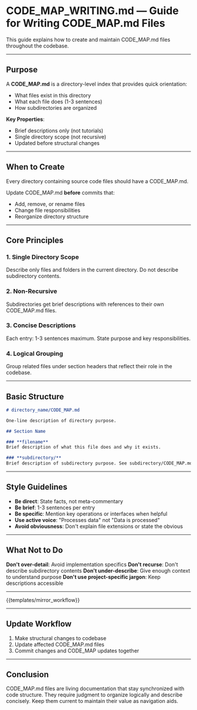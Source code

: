 # CODE_MAP_WRITING.md — Guide for Writing CODE_MAP.md Files

This guide explains how to create and maintain CODE_MAP.md files throughout the codebase.

---

## Purpose

A **CODE_MAP.md** is a directory-level index that provides quick orientation:
- What files exist in this directory
- What each file does (1-3 sentences)
- How subdirectories are organized

**Key Properties**:
- Brief descriptions only (not tutorials)
- Single directory scope (not recursive)
- Updated before structural changes

---

## When to Create

Every directory containing source code files should have a CODE_MAP.md.

Update CODE_MAP.md **before** commits that:
- Add, remove, or rename files
- Change file responsibilities
- Reorganize directory structure

---

## Core Principles

### 1. Single Directory Scope
Describe only files and folders in the current directory. Do not describe subdirectory contents.

### 2. Non-Recursive
Subdirectories get brief descriptions with references to their own CODE_MAP.md files.

### 3. Concise Descriptions
Each entry: 1-3 sentences maximum. State purpose and key responsibilities.

### 4. Logical Grouping
Group related files under section headers that reflect their role in the codebase.

---

## Basic Structure

```markdown
# directory_name/CODE_MAP.md

One-line description of directory purpose.

## Section Name

### **filename**
Brief description of what this file does and why it exists.

### **subdirectory/**
Brief description of subdirectory purpose. See subdirectory/CODE_MAP.md.
```

---

## Style Guidelines

- **Be direct**: State facts, not meta-commentary
- **Be brief**: 1-3 sentences per entry
- **Be specific**: Mention key operations or interfaces when helpful
- **Use active voice**: "Processes data" not "Data is processed"
- **Avoid obviousness**: Don't explain file extensions or state the obvious

---

## What Not to Do

**Don't over-detail**: Avoid implementation specifics
**Don't recurse**: Don't describe subdirectory contents
**Don't under-describe**: Give enough context to understand purpose
**Don't use project-specific jargon**: Keep descriptions accessible

---

{{templates/mirror_workflow}}

---

## Update Workflow

1. Make structural changes to codebase
2. Update affected CODE_MAP.md files
3. Commit changes and CODE_MAP updates together

---

## Conclusion

CODE_MAP.md files are living documentation that stay synchronized with code structure. They require judgment to organize logically and describe concisely. Keep them current to maintain their value as navigation aids.
